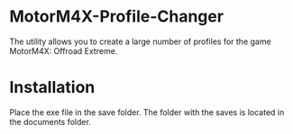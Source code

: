 # MotorM4X-Profile-Changer
The utility allows you to create a large number of profiles for the game MotorM4X: Offroad Extreme.

# Installation
Place the exe file in the save folder.
The folder with the saves is located in the documents folder.
